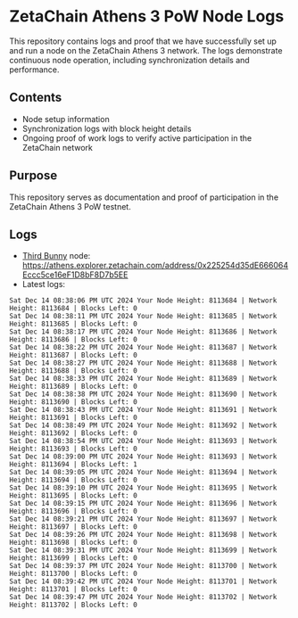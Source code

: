 # ZetaChain Athens 3 PoW Node Logs
This repository contains logs and proof that we have successfully set up and run a node on the ZetaChain Athens 3 network. The logs demonstrate continuous node operation, including synchronization details and performance.

## Contents
- Node setup information
- Synchronization logs with block height details
- Ongoing proof of work logs to verify active participation in the ZetaChain network

## Purpose
This repository serves as documentation and proof of participation in the ZetaChain Athens 3 PoW testnet.

## Logs

- [Third Bunny](https://thirdbunny.xyz/) node: https://athens.explorer.zetachain.com/address/0x225254d35dE666064Eccc5ce16eF1D8bF8D7b5EE
- Latest logs:
```
Sat Dec 14 08:38:06 PM UTC 2024 Your Node Height: 8113684 | Network Height: 8113684 | Blocks Left: 0
Sat Dec 14 08:38:11 PM UTC 2024 Your Node Height: 8113685 | Network Height: 8113685 | Blocks Left: 0
Sat Dec 14 08:38:17 PM UTC 2024 Your Node Height: 8113686 | Network Height: 8113686 | Blocks Left: 0
Sat Dec 14 08:38:22 PM UTC 2024 Your Node Height: 8113687 | Network Height: 8113687 | Blocks Left: 0
Sat Dec 14 08:38:27 PM UTC 2024 Your Node Height: 8113688 | Network Height: 8113688 | Blocks Left: 0
Sat Dec 14 08:38:33 PM UTC 2024 Your Node Height: 8113689 | Network Height: 8113689 | Blocks Left: 0
Sat Dec 14 08:38:38 PM UTC 2024 Your Node Height: 8113690 | Network Height: 8113690 | Blocks Left: 0
Sat Dec 14 08:38:43 PM UTC 2024 Your Node Height: 8113691 | Network Height: 8113691 | Blocks Left: 0
Sat Dec 14 08:38:49 PM UTC 2024 Your Node Height: 8113692 | Network Height: 8113692 | Blocks Left: 0
Sat Dec 14 08:38:54 PM UTC 2024 Your Node Height: 8113693 | Network Height: 8113693 | Blocks Left: 0
Sat Dec 14 08:39:00 PM UTC 2024 Your Node Height: 8113693 | Network Height: 8113694 | Blocks Left: 1
Sat Dec 14 08:39:05 PM UTC 2024 Your Node Height: 8113694 | Network Height: 8113694 | Blocks Left: 0
Sat Dec 14 08:39:10 PM UTC 2024 Your Node Height: 8113695 | Network Height: 8113695 | Blocks Left: 0
Sat Dec 14 08:39:15 PM UTC 2024 Your Node Height: 8113696 | Network Height: 8113696 | Blocks Left: 0
Sat Dec 14 08:39:21 PM UTC 2024 Your Node Height: 8113697 | Network Height: 8113697 | Blocks Left: 0
Sat Dec 14 08:39:26 PM UTC 2024 Your Node Height: 8113698 | Network Height: 8113698 | Blocks Left: 0
Sat Dec 14 08:39:31 PM UTC 2024 Your Node Height: 8113699 | Network Height: 8113699 | Blocks Left: 0
Sat Dec 14 08:39:37 PM UTC 2024 Your Node Height: 8113700 | Network Height: 8113700 | Blocks Left: 0
Sat Dec 14 08:39:42 PM UTC 2024 Your Node Height: 8113701 | Network Height: 8113701 | Blocks Left: 0
Sat Dec 14 08:39:47 PM UTC 2024 Your Node Height: 8113702 | Network Height: 8113702 | Blocks Left: 0
```
